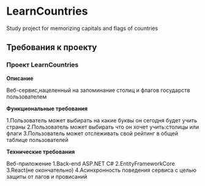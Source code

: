 # LearnCountries
Study project for memorizing capitals and flags of countries

## Требования к проекту

### Проект LearnCountries

**Описание**

Веб-сервис,нацеленный на запоминание столиц и флагов государств пользователем

**Функциональные требования**

1.Пользователь может выбирать на какие буквы он сегодня будет учить страны
2.Пользователь может выбирать что он хочет учить:столицы или флаги
3.Пользователь может отслеживать свой рейтинг в общей таблице пользователей

**Технические требования**

Веб-приложение
1.Back-end ASP.NET C#
2.EntityFrameworkCore
3.React(не окончательно)
4.Асинхронность поведения сервиса с целью защиты от лагов и провисаний
